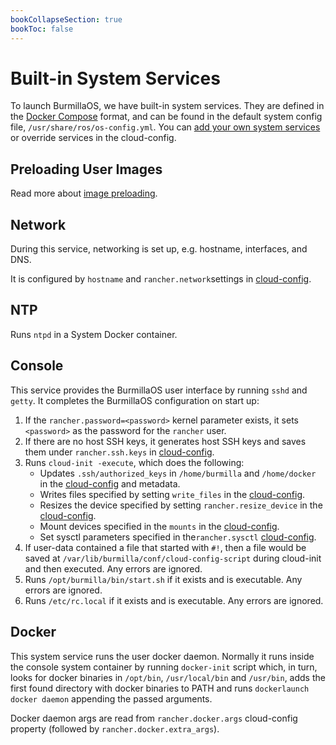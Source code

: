 ```yaml
---
bookCollapseSection: true
bookToc: false
---
```

# Built-in System Services

To launch BurmillaOS, we have built-in system services. They are defined in the [Docker Compose](https://docs.docker.com/compose/compose-file/) format, and can be found in the default system config file, `/usr/share/ros/os-config.yml`. You can [add your own system services](/docs/system-services/) or override services in the cloud-config.

## Preloading User Images

Read more about [image preloading](/docs/installation/boot-process/image-preloading).

## Network

During this service, networking is set up, e.g. hostname, interfaces, and DNS.

It is configured by `hostname` and `rancher.network`settings in [cloud-config](/docs/configuration/base/#cloud-config).

## NTP

Runs `ntpd` in a System Docker container.

## Console

This service provides the BurmillaOS user interface by running `sshd` and `getty`. It completes the BurmillaOS configuration on start up:

1. If the `rancher.password=<password>` kernel parameter exists, it sets `<password>` as the password for the `rancher` user.
2. If there are no host SSH keys, it generates host SSH keys and saves them under `rancher.ssh.keys` in [cloud-config](/docs/configuration/base/#cloud-config).
3. Runs `cloud-init -execute`, which does the following:
   * Updates `.ssh/authorized_keys` in `/home/burmilla` and `/home/docker` in the [cloud-config](/docs/configuration/base/ssh-keys) and metadata.
   * Writes files specified by setting `write_files` in the [cloud-config](/docs/configuration/advanced/write-files).
   * Resizes the device specified by setting `rancher.resize_device` in the [cloud-config](/docs/configuration/advanced/resizing-device-partition).
   * Mount devices specified in the `mounts` in the [cloud-config](/docs/storage/additional-mounts).
   * Set sysctl parameters specified in  the`rancher.sysctl` [cloud-config](/docs/configuration/advanced/sysctl).
4. If user-data contained a file that started with `#!`, then a file would be saved at `/var/lib/burmilla/conf/cloud-config-script` during cloud-init and then executed. Any errors are ignored.
5. Runs `/opt/burmilla/bin/start.sh` if it exists and is executable. Any errors are ignored.
6. Runs `/etc/rc.local` if it exists and is executable. Any errors are ignored.

## Docker

This system service runs the user docker daemon. Normally it runs inside the console system container by running `docker-init` script which, in turn, looks for docker binaries in `/opt/bin`, `/usr/local/bin` and `/usr/bin`, adds the first found directory with docker binaries to PATH and runs `dockerlaunch docker daemon` appending the passed arguments.

Docker daemon args are read from `rancher.docker.args` cloud-config property (followed by `rancher.docker.extra_args`).
